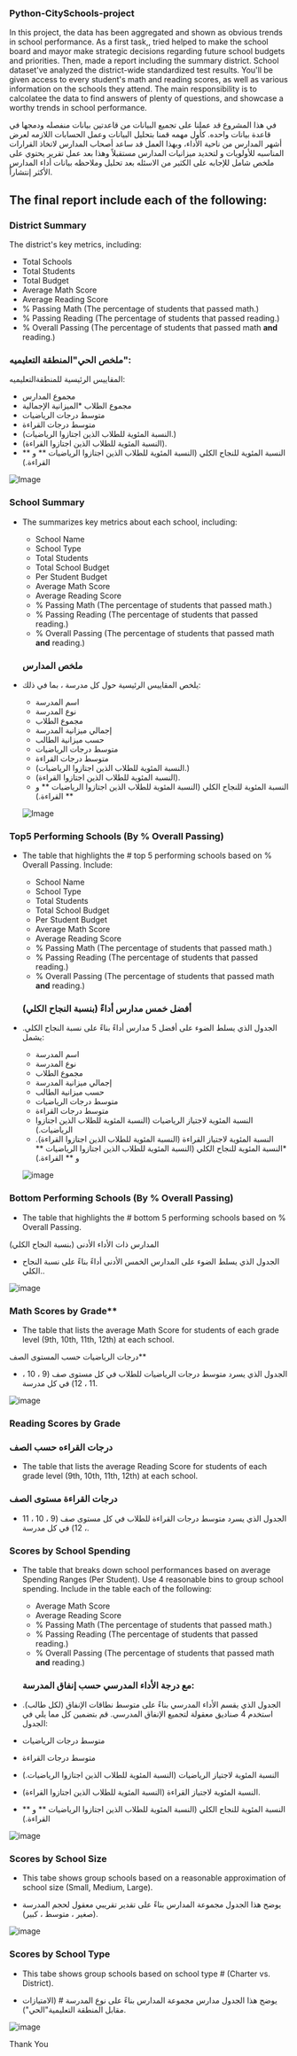 ### Python-CitySchools-project



 In this project, the data has been aggregated and shown as obvious trends in school performance. As a first task,, tried helped to make the school board and mayor make strategic decisions regarding future school budgets and priorities. Then, made a report including the summary district. School dataset've analyzed the district-wide standardized test results. You'll be given access to every student's math and reading scores, as well as various information on the schools they attend. The main  responsibility is to calcolatee the data to find answers of plenty of questions, and showcase a worthy trends in school performance.
 
 في هذا المشروع قد عملنا على تجميع البيانات من قاعدتين بيانات منفصله ودمجها في قاعدة بيانات واحده. كأول مهمه قمنا بتحليل البيانات وعمل الحسابات اللازمه لعرض أشهر المدارس من ناحية الأداء، وبهذا العمل قد ساعد أصحاب المدارس لاتخاذ القرارات المناسبه للأولويات و لتحديد ميزانيات المدارس مستقبلاً وهذا بعد عمل تقرير  يحتوي على ملخص شامل للإجابه على الكثير من الاسئله بعد تحليل وملاحظه بيانات أداء المدارس  الأكثر إنتشاراً. 
 
## The final report include each of the following:

### District Summary

The district's key metrics, including:
  * Total Schools
  * Total Students
  * Total Budget
  * Average Math Score
  * Average Reading Score
  * % Passing Math (The percentage of students that passed math.)
  * % Passing Reading (The percentage of students that passed reading.)
  * % Overall Passing (The percentage of students that passed math **and** reading.)
  
  ### ملخص الحي"المنطقة التعليميه":
المقاييس الرئيسية للمنطقةالتعليميه:
   * مجموع المدارس
   * مجموع الطلاب
   *الميزانية الإجمالية
   * متوسط ​​درجات الرياضيات
   * متوسط ​​درجات القراءة
   * (النسبة المئوية للطلاب الذين اجتازوا الرياضيات.)
   * (النسبة المئوية للطلاب الذين اجتازوا القراءة).
   * النسبة المئوية للنجاح الكلي (النسبة المئوية للطلاب الذين اجتازوا الرياضيات ** و ** القراءة.)

![Image](https://github.com/areejhum/Python-CitySchools-project/blob/7fb16e8370564566ec3b103c08770da11741e94f/image/schoolnew.PNG)



 
  
### School Summary

* The summarizes key metrics about each school, including:
  * School Name
  * School Type
  * Total Students
  * Total School Budget
  * Per Student Budget
  * Average Math Score
  * Average Reading Score
  * % Passing Math (The percentage of students that passed math.)
  * % Passing Reading (The percentage of students that passed reading.)
  * % Overall Passing (The percentage of students that passed math **and** reading.)
  
  ### ملخص المدارس

* يلخص المقاييس الرئيسية حول كل مدرسة ، بما في ذلك:
   * اسم المدرسة
   * نوع المدرسة
   * مجموع الطلاب
   * إجمالي ميزانية المدرسة
   * حسب ميزانية الطالب
   * متوسط ​​درجات الرياضيات
   * متوسط ​​درجات القراءة
   * (النسبة المئوية للطلاب الذين اجتازوا الرياضيات.)
   * (النسبة المئوية للطلاب الذين اجتازوا القراءة).
   * النسبة المئوية للنجاح الكلي (النسبة المئوية للطلاب الذين اجتازوا الرياضيات ** و ** القراءة.)
   
   
  ![Image]( https://github.com/areejhum/Python-CitySchools-project/blob/787e32600d47ee0e495792e47357e82ea8b5ca2b/image/school2.PNG)


### Top5 Performing Schools (By % Overall Passing)

* The table that highlights the # top 5 performing schools based on % Overall Passing. Include:
  * School Name
  * School Type
  * Total Students
  * Total School Budget
  * Per Student Budget
  * Average Math Score
  * Average Reading Score
  * % Passing Math (The percentage of students that passed math.)
  * % Passing Reading (The percentage of students that passed reading.)
  * % Overall Passing (The percentage of students that passed math **and** reading.)
  
  
  ### أفضل خمس مدارس أداءً (بنسبة النجاح الكلي)

* الجدول الذي يسلط الضوء على أفضل 5 مدارس أداءً بناءً على نسبة النجاح الكلي. يشمل:
   * اسم المدرسة
   * نوع المدرسة
   * مجموع الطلاب
   * إجمالي ميزانية المدرسة
   * حسب ميزانية الطالب
   * متوسط ​​درجات الرياضيات
   * متوسط ​​درجات القراءة
   * النسبة المئوية لاجتياز الرياضيات (النسبة المئوية للطلاب الذين اجتازوا الرياضيات.)
   * النسبة المئوية لاجتياز القراءة (النسبة المئوية للطلاب الذين اجتازوا القراءة).
   *النسبة المئوية للنجاح الكلي (النسبة المئوية للطلاب الذين اجتازوا الرياضيات ** و ** القراءة.)
  
  ![image](https://github.com/areejhum/Python-CitySchools-project/blob/ed91d5ed44c9a4fd89220737341869f1bfd6ec67/image/school3.PNG)

### Bottom Performing Schools (By % Overall Passing)

* The table that highlights the # bottom 5 performing schools based on % Overall Passing. 

المدارس ذات الأداء الأدنى (بنسبة النجاح الكلي)
* الجدول الذي يسلط الضوء على المدارس الخمس الأدنى أداءً بناءً على نسبة النجاح الكلي.. 

![image](https://github.com/areejhum/Python-CitySchools-project/blob/e38c69974e2404a4d7f0ef5446286cc76850e239/image/school4.PNG)

### Math Scores by Grade\*\*

* The table that lists the average Math Score for students of each grade level (9th, 10th, 11th, 12th) at each school.

درجات الرياضيات حسب المستوى الصف\*\*

* الجدول الذي يسرد متوسط ​​درجات الرياضيات للطلاب في كل مستوى صف (9 ، 10 ، 11 ، 12) في كل مدرسة.

![image](https://github.com/areejhum/Python-CitySchools-project/blob/e38c69974e2404a4d7f0ef5446286cc76850e239/image/school5.PNG)

### Reading Scores by Grade

### درجات القراءه حسب الصف

* The table that lists the average Reading Score for students of each grade level (9th, 10th, 11th, 12th) at each school.
### درجات القراءة مستوى الصف

* الجدول الذي يسرد متوسط ​​درجات القراءة للطلاب في كل مستوى صف (9 ، 10 ، 11 ، 12) في كل مدرسة.

### Scores by School Spending

* The table that breaks down school performances based on average Spending Ranges (Per Student). Use 4 reasonable bins to group school spending. Include in the table each of the following:
  * Average Math Score
  * Average Reading Score
  * % Passing Math (The percentage of students that passed math.)
  * % Passing Reading (The percentage of students that passed reading.)
  * % Overall Passing (The percentage of students that passed math **and** reading.)
  
  ### مع درجة الأداء المدرسي حسب إنفاق المدرسة:

* الجدول الذي يقسم الأداء المدرسي بناءً على متوسط ​​نطاقات الإنفاق (لكل طالب). استخدم 4 صناديق معقولة لتجميع الإنفاق المدرسي. قم بتضمين كل مما يلي في الجدول:
* متوسط ​​درجات الرياضيات
* متوسط ​​درجات القراءة
* النسبة المئوية لاجتياز الرياضيات (النسبة المئوية للطلاب الذين اجتازوا الرياضيات.)
* النسبة المئوية لاجتياز القراءة (النسبة المئوية للطلاب الذين اجتازوا القراءة).
* النسبة المئوية للنجاح الكلي (النسبة المئوية للطلاب الذين اجتازوا الرياضيات ** و ** القراءة.)

![image](https://github.com/areejhum/Python-CitySchools-project/blob/e38c69974e2404a4d7f0ef5446286cc76850e239/image/school6.PNG)

### Scores by School Size

* This tabe shows group schools based on a reasonable approximation of school size (Small, Medium, Large).

* يوضح هذا الجدول مجموعة المدارس بناءً على تقدير تقريبي معقول لحجم المدرسة (صغير ، متوسط ​​، كبير).

![image](https://github.com/areejhum/Python-CitySchools-project/blob/e38c69974e2404a4d7f0ef5446286cc76850e239/image/school7.PNG)
### Scores by School Type

* This tabe shows group schools based on school type # (Charter vs. District).

* يوضح هذا الجدول مدارس مجموعة المدارس بناءً على نوع المدرسة # (الامتيازات مقابل المنطقة التعليمية"الحي").

![image](https://github.com/areejhum/Python-CitySchools-project/blob/e38c69974e2404a4d7f0ef5446286cc76850e239/image/school8.PNG)

Thank You
